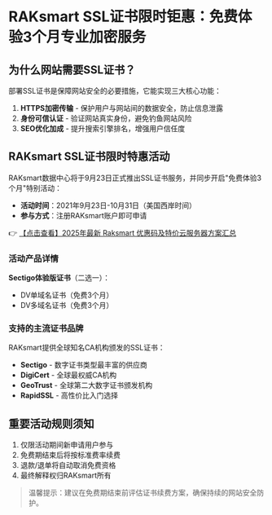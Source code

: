 # RAKsmart SSL证书限时钜惠：免费体验3个月专业加密服务

## 为什么网站需要SSL证书？

部署SSL证书是保障网站安全的必要措施，它能实现三大核心功能：

1. **HTTPS加密传输** - 保护用户与网站间的数据安全，防止信息泄露
2. **身份可信认证** - 验证网站真实身份，避免钓鱼网站风险
3. **SEO优化加成** - 提升搜索引擎排名，增强用户信任度

## RAKsmart SSL证书限时特惠活动

RAKsmart数据中心将于9月23日正式推出SSL证书服务，并同步开启"免费体验3个月"特别活动：

- **活动时间**：2021年9月23日-10月31日（美国西岸时间）
- **参与方式**：注册RAKsmart账户即可申请

👉 [【点击查看】2025年最新 Raksmart 优惠码及特价云服务器方案汇总](https://bit.ly/raksmart)

### 活动产品详情

**Sectigo体验版证书**（二选一）：
- DV单域名证书（免费3个月）
- DV多域名证书（免费3个月）

### 支持的主流证书品牌

RAKsmart提供全球知名CA机构颁发的SSL证书：
- **Sectigo** - 数字证书类型最丰富的供应商
- **DigiCert** - 全球最权威CA机构
- **GeoTrust** - 全球第二大数字证书颁发机构
- **RapidSSL** - 高性价比入门选择

## 重要活动规则须知

1. 仅限活动期间新申请用户参与
2. 免费期结束后将按标准费率续费
3. 退款/退单将自动取消免费资格
4. 最终解释权归RAKsmart所有

> 温馨提示：建议在免费期结束前评估证书续费方案，确保持续的网站安全防护。